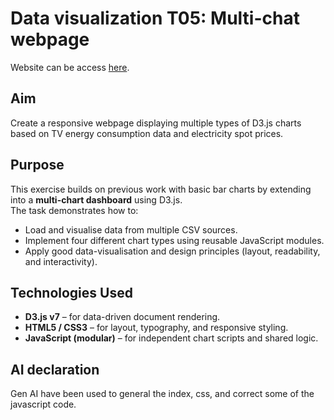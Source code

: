 # Data visualization T05: Multi-chat webpage

Website can be access [here](data-visualizatio-t05-n0a5rqc6d-plehmes-projects.vercel.app).

## Aim
Create a responsive webpage displaying multiple types of D3.js charts based on TV energy consumption data and electricity spot prices.

## Purpose
This exercise builds on previous work with basic bar charts by extending into a **multi-chart dashboard** using D3.js.  
The task demonstrates how to:
- Load and visualise data from multiple CSV sources.
- Implement four different chart types using reusable JavaScript modules.
- Apply good data-visualisation and design principles (layout, readability, and interactivity).

## Technologies Used
- **D3.js v7** – for data-driven document rendering.
- **HTML5 / CSS3** – for layout, typography, and responsive styling.
- **JavaScript (modular)** – for independent chart scripts and shared logic.

## AI declaration
Gen AI have been used to general the index, css, and correct some of the javascript code.
